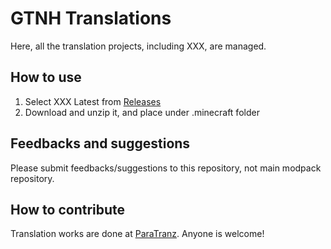 <!-- This is just a template, and you can freely design it. -->

# GTNH Translations

Here, all the translation projects, including XXX, are managed.

## How to use

<!-- 1. Select corresponding version from [Releases](https://github.com/GTNewHorizons/GTNH-Translations/releases), or select XXX Latest -->
1. Select XXX Latest from [Releases](https://github.com/GTNewHorizons/GTNH-Translations/releases)
2. Download and unzip it, and place under .minecraft folder

## Feedbacks and suggestions

Please submit feedbacks/suggestions to this repository, not main modpack repository.

## How to contribute

Translation works are done at [ParaTranz](link_to_your_project). Anyone is welcome!
